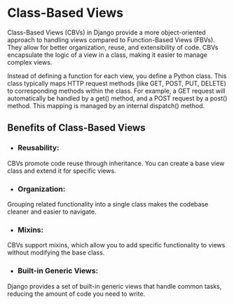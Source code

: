 # Class-Based Views

Class-Based Views (CBVs) in Django provide a more object-oriented approach to handling views compared to Function-Based Views (FBVs). They allow for better organization, reuse, and extensibility of code. CBVs encapsulate the logic of a view in a class, making it easier to manage complex views.

Instead of defining a function for each view, you define a Python class. This class typically maps HTTP request methods (like GET, POST, PUT, DELETE) to corresponding methods within the class. For example, a GET request will automatically be handled by a get() method, and a POST request by a post() method. This mapping is managed by an internal dispatch() method.


## Benefits of Class-Based Views
* ### Reusability: 
CBVs promote code reuse through inheritance. You can create a base view class and extend it for specific views.
* ### Organization: 
Grouping related functionality into a single class makes the codebase cleaner and easier to navigate.
* ### Mixins: 
CBVs support mixins, which allow you to add specific functionality to views without modifying the base class.
* ### Built-in Generic Views: 
Django provides a set of built-in generic views that handle common tasks, reducing the amount of code you need to write.